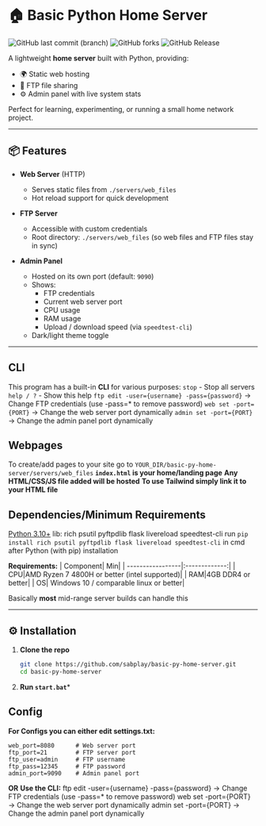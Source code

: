 # 🏠 Basic Python Home Server

![GitHub last commit (branch)](https://img.shields.io/github/last-commit/SabeeirSharrma/Basic-py-home-server/main)
![GitHub forks](https://img.shields.io/github/forks/SabeeirSharrma/Basic-py-home-server)
![GitHub Release](https://img.shields.io/github/v/release/SabeeirSharrma/basic-py-home-server)


A lightweight **home server** built with Python, providing:
- 🌍 Static web hosting  
- 📂 FTP file sharing  
- ⚙️ Admin panel with live system stats  

Perfect for learning, experimenting, or running a small home network project.

---

## 📦 Features

- **Web Server** (HTTP)  
  - Serves static files from `./servers/web_files`  
  - Hot reload support for quick development  

- **FTP Server**  
  - Accessible with custom credentials  
  - Root directory: `./servers/web_files` (so web files and FTP files stay in sync)  

- **Admin Panel**  
  - Hosted on its own port (default: `9090`)  
  - Shows:
    - FTP credentials  
    - Current web server port  
    - CPU usage  
    - RAM usage  
    - Upload / download speed (via `speedtest-cli`)  
  - Dark/light theme toggle  

---

## CLI
This program has a built-in **CLI** for various purposes:
  `stop`  - Stop all servers
  `help / ?` - Show this help
  `ftp edit -user={username} -pass={password}`
     → Change FTP credentials (use -pass=* to remove password)
  `web set -port={PORT}`
     → Change the web server port dynamically
  `admin set -port={PORT}`
     → Change the admin panel port dynamically
     
## Webpages
To create/add pages to your site go to `YOUR_DIR/basic-py-home-server/servers/web_files`
**`index.html` is your home/landing page**
**Any HTML/CSS/JS file added will be hosted**
**To use Tailwind simply link it to your HTML file**

## Dependencies/Minimum Requirements
   [Python 3.10+](https://python.org) 
   lib: rich psutil pyftpdlib flask livereload speedtest-cli
   run `pip install rich psutil pyftpdlib flask livereload speedtest-cli` in cmd after Python (with pip) installation

   **Requirements:**
  | Component| Min|
  | -----------------|:-------------:|
  | CPU|AMD Ryzen 7 4800H or better (intel supported)|
  | RAM|4GB DDR4 or better|
  | OS| Windows 10 / comparable linux or better|


  Basically **most** mid-range server builds can handle this
   
---

## ⚙️ Installation

1. **Clone the repo**
   ```bash
   git clone https://github.com/sabplay/basic-py-home-server.git
   cd basic-py-home-server
   ```
2. **Run `start.bat`***

## Config

**For Configs you can either edit settings.txt:**
```
web_port=8080      # Web server port
ftp_port=21        # FTP server port
ftp_user=admin     # FTP username
ftp_pass=12345     # FTP password
admin_port=9090    # Admin panel port
```
**OR**
**Use the CLI:**
  ftp edit -user={username} -pass={password}
     → Change FTP credentials (use -pass=* to remove password)
  web set -port={PORT}
     → Change the web server port dynamically
  admin set -port={PORT}
     → Change the admin panel port dynamically
